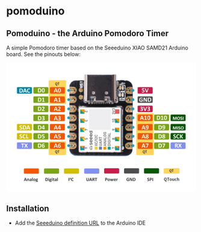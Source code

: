 # pomoduino

## Pomoduino - the Arduino Pomodoro Timer

A simple Pomodoro timer based on the Seeeduino XIAO SAMD21 Arduino board. See the pinouts below:

![Seeeduino XIAO Pinout](./resources/Seeeduino-XIAO-pinout-1.jpg)

## Installation

* Add the [Seeeduino definition URL](https://files.seeedstudio.com/arduino/package_seeeduino_boards_index.json) to the Arduino IDE
